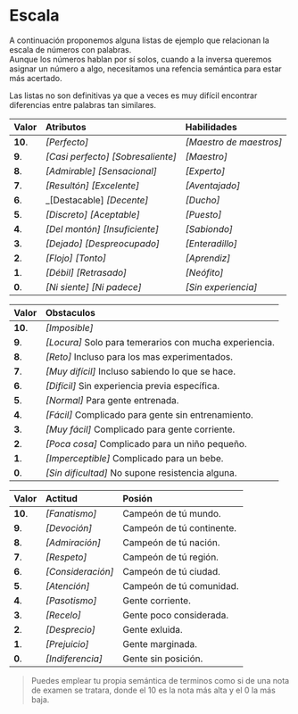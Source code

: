
Escala
======

A continuación proponemos alguna listas de ejemplo que relacionan la escala de números con palabras.  
Aunque los números hablan por sí solos, cuando a la inversa queremos asignar un número a algo, necesitamos una refencia semántica para estar más acertado.

Las listas no son definitivas ya que a veces es muy difícil encontrar diferencias entre palabras tan similares.

| Valor   | Atributos                         | Habilidades             |
| :------ | :-------------------------------- | :---------------------- | 
| **10**. | _[Perfecto]_                      | _[Maestro de maestros]_ |
| **9**.  | _[Casi perfecto] [Sobresaliente]_ | _[Maestro]_             |
| **8**.  | _[Admirable] [Sensacional]_       | _[Experto]_             |
| **7**.  | _[Resultón] [Excelente]_          | _[Aventajado]_          |
| **6**.  | _[Destacable] _[Decente]_         | _[Ducho]_               |
| **5**.  | _[Discreto] [Aceptable]_          | _[Puesto]_              | 
| **4**.  | _[Del montón] [Insuficiente]_     | _[Sabiondo]_            |
| **3**.  | _[Dejado] [Despreocupado]_        | _[Enteradillo]_         |
| **2**.  | _[Flojo] [Tonto]_                 | _[Aprendiz]_            |
| **1**.  | _[Débil] [Retrasado]_             | _[Neófito]_             |
| **0**.  | _[Ni siente] [Ni padece]_         | _[Sin experiencia]_     |

| Valor   | Obstaculos                                             |
| :------ | :----------------------------------------------------- |
| **10**. | _[Imposible]_                                          | 
| **9**.  | _[Locura]_ Solo para temerarios con mucha experiencia. |
| **8**.  | _[Reto]_ Incluso para los mas experimentados.          |   
| **7**.  | _[Muy difícil]_ Incluso sabiendo lo que se hace.       |
| **6**.  | _[Difícil]_ Sin experiencia previa específica.         |
| **5**.  | _[Normal]_ Para gente entrenada.                       |
| **4**.  | _[Fácil]_ Complicado para gente sin entrenamiento.     |
| **3**.  | _[Muy fácil]_ Complicado para gente corriente.         |
| **2**.  | _[Poca cosa]_ Complicado para un niño pequeño.         |
| **1**.  | _[Imperceptible]_ Complicado para un bebe.             |
| **0**.  | _[Sin dificultad]_ No supone resistencia alguna.       |

| Valor   | Actitud           | Posión                    |
| :------ | :---------------- | :------------------------ |
| **10**. | _[Fanatismo]_     | Campeón de tú mundo.      |
| **9**.  | _[Devoción]_      | Campeón de tú continente. |
| **8**.  | _[Admiración]_    | Campeón de tú nación.     |
| **7**.  | _[Respeto]_       | Campeón de tú región.     |
| **6**.  | _[Consideración]_ | Campeón de tú ciudad.     |
| **5**.  | _[Atención]_      | Campeón de tú comunidad.  |
| **4**.  | _[Pasotismo]_     | Gente corriente.          |
| **3**.  | _[Recelo]_        | Gente poco considerada.   |
| **2**.  | _[Desprecio]_     | Gente exluida.            |
| **1**.  | _[Prejuicio]_     | Gente marginada.          |
| **0**.  | _[Indiferencia]_  | Gente sin posición.       |

> Puedes emplear tu propia semántica de terminos como si de una nota de examen se tratara, donde el 10 es la nota más alta y el 0 la más baja.
